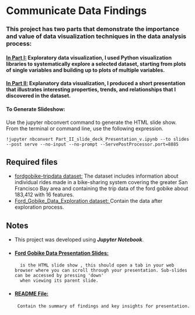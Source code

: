 # Communicate Data Findings

### This project has two parts that demonstrate the importance and value of data visualization techniques in the data analysis process:


#### [In Part I:](https://github.com/RawanAlsaedi/Communicate-Data-Findings/blob/main/Part_I_Ford%20Gobike%20Data%20Exploration%20Project.ipynb)  Exploratory data visualization, I used Python visualization libraries to systematically explore a selected dataset, starting from plots of single variables and building up to plots of multiple variables.

#### [In Part II:](https://github.com/RawanAlsaedi/Communicate-Data-Findings/blob/main/Part_II_slide_deck_Presentation_v.ipynb)  Explanatory data visualization, I produced a short presentation that illustrates interesting properties, trends, and relationships that I discovered in the dataset. 

#### To Generate Slideshow:

Use the jupyter nbconvert command to generate the HTML slide show.  From the terminal or command line, use the following expression.

```
!jupyter nbconvert Part_II_slide_deck_Presentation_v.ipynb --to slides --post serve --no-input --no-prompt --ServePostProcessor.port=8885
```

## Required files
- [fordgobike-tripdata dataset:](https://github.com/RawanAlsaedi/Communicate-Data-Findings/blob/main/201902-fordgobike-tripdata%20(3).csv)
The dataset includes information about individual rides made in a bike-sharing system covering the greater San Francisco Bay area and containing the trip data of the ford gobike about 183,412 with 16 features.
- [Ford_Gobike_Data_Exploration dataset: ](https://github.com/RawanAlsaedi/Communicate-Data-Findings/blob/main/Ford_Gobike_Data_Exploration.csv)
Contain the data after exploration process.


## Notes
- This project was developed using **_Jupyter_ _Notebook_**.
- #### [Ford Gobike Data Presentation Slides:](https://github.com/RawanAlsaedi/Communicate-Data-Findings/blob/main/Part_II_slide_deck_Presentation_v%20slides.html)
        is the HTML slide show , this should open a tab in your web browser where you can scroll through your presentation. Sub-slides can be accessed by pressing 'down' 
        when viewing its parent slide.
 - #### [README File:](https://github.com/RawanAlsaedi/Communicate-Data-Findings/blob/main/README%5B1%5D%20(1).md)
        Contain the summary of findings and key insights for presentation.
